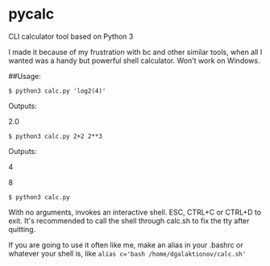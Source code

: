 # pycalc
CLI calculator tool based on Python 3

I made it because of my frustration with bc and other similar tools, when all I wanted was a handy but powerful shell calculator.
Won't work on Windows.


##Usage:

`$ python3 calc.py 'log2(4)'`

Outputs: 

2.0


`$ python3 calc.py 2+2 2**3`

Outputs:

4

8


`$ python3 calc.py`

With no arguments, invokes an interactive shell. ESC, CTRL+C or CTRL+D to exit. It's recommended to call the shell through calc.sh to fix the tty after quitting.


If you are going to use it often like me, make an alias in your .bashrc or whatever your shell is, like `alias c='bash /home/dgalaktionov/calc.sh'`
